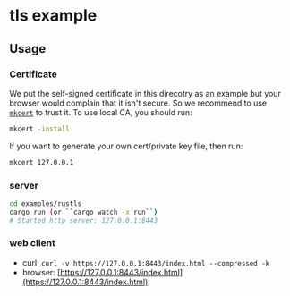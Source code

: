 # tls example

## Usage

### Certificate

We put the self-signed certificate in this direcotry as an example
but your browser would complain that it isn't secure.
So we recommend to use [`mkcert`] to trust it. To use local CA, you should run:

```bash
mkcert -install
```

If you want to generate your own cert/private key file, then run:

```bash
mkcert 127.0.0.1
```

[`mkcert`]: https://github.com/FiloSottile/mkcert

### server

```bash
cd examples/rustls
cargo run (or ``cargo watch -x run``)
# Started http server: 127.0.0.1:8443
```

### web client

- curl: ``curl -v https://127.0.0.1:8443/index.html --compressed -k``
- browser: [https://127.0.0.1:8443/index.html](https://127.0.0.1:8443/index.html)
